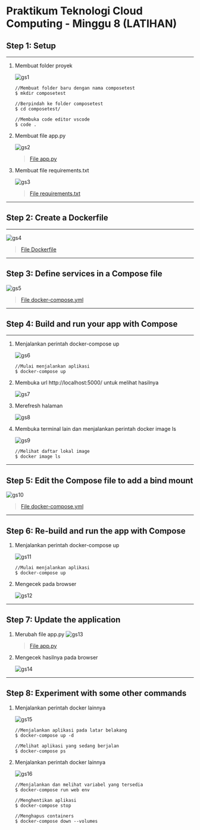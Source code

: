 # Praktikum Teknologi Cloud Computing - Minggu 8 (LATIHAN)

## Step 1: Setup

---
1. Membuat folder proyek

    ![gs1](gs-1.png)
    ```
    //Membuat folder baru dengan nama composetest
    $ mkdir composetest

    //Berpindah ke folder composetest
    $ cd composetest/

    //Membuka code editor vscode
    $ code .
    ```
2. Membuat file app.py

    ![gs2](gs-2.png)
    >[File app.py](app.py)
3. Membuat file requirements.txt

    ![gs3](gs-3.png)
    >[File requirements.txt](requirements.txt)

---
## Step 2: Create a Dockerfile
---
![gs4](gs-4.png)
>[File Dockerfile](Dockerfile)
---
## Step 3: Define services in a Compose file

![gs5](gs-5.png)
>[File docker-compose.yml](docker-compose.yml)
---
## Step 4: Build and run your app with Compose
---
1. Menjalankan perintah docker-compose up

    ![gs6](gs-6.png)
    ```
    //Mulai menjalankan aplikasi
    $ docker-compose up
    ```
2. Membuka url http://localhost:5000/ untuk melihat hasilnya

    ![gs7](gs-7.png)
3. Merefresh halaman

    ![gs8](gs-8.png)
4. Membuka terminal lain dan menjalankan perintah docker image ls

    ![gs9](gs-9.png)
    ```
    //Melihat daftar lokal image
    $ docker image ls
    ```
---
## Step 5: Edit the Compose file to add a bind mount

![gs10](gs-10.png)
>[File docker-compose.yml](docker-compose.yml)
---
## Step 6: Re-build and run the app with Compose
1. Menjalankan perintah docker-compose up

    ![gs11](gs-11.png)
    ```
    //Mulai menjalankan aplikasi
    $ docker-compose up
    ```
2. Mengecek pada browser

    ![gs12](gs-12.png)

---
## Step 7: Update the application
1. Merubah file app.py
    ![gs13](gs-13.png)
    >[File app.py](app.py)

2. Mengecek hasilnya pada browser

    ![gs14](gs-14.png)
---
## Step 8: Experiment with some other commands
1. Menjalankan perintah docker lainnya

    ![gs15](gs-15.png)
    ```
    //Menjalankan aplikasi pada latar belakang
    $ docker-compose up -d

    //Melihat aplikasi yang sedang berjalan
    $ docker-compose ps
    ```
2. Menjalankan perintah docker lainnya

    ![gs16](gs-16.png)
    ```
    //Menjalankan dan melihat variabel yang tersedia
    $ docker-compose run web env

    //Menghentikan aplikasi
    $ docker-compose stop

    //Menghapus containers
    $ docker-compose down --volumes
    ```